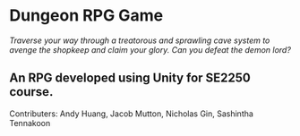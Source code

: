 # Dungeon RPG Game 

*Traverse your way through a treatorous and sprawling cave system to avenge the shopkeep and claim your glory.
Can you defeat the demon lord?*

## An RPG developed using Unity for SE2250 course.

Contributers: Andy Huang, Jacob Mutton, Nicholas Gin, Sashintha Tennakoon
